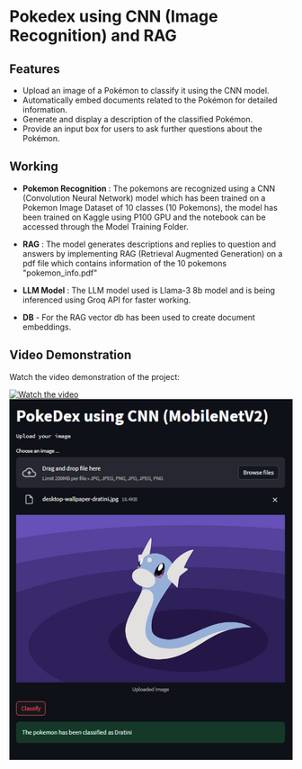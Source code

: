 # Pokedex using CNN (Image Recognition) and RAG

## Features

- Upload an image of a Pokémon to classify it using the CNN model.
- Automatically embed documents related to the Pokémon for detailed information.
- Generate and display a description of the classified Pokémon.
- Provide an input box for users to ask further questions about the Pokémon.

## Working

- **Pokemon Recognition** : The pokemons are recognized using a CNN (Convolution Neural Network) model which has been trained on a Pokemon Image Dataset of 10 classes (10 Pokemons), the model has been trained on Kaggle using P100 GPU and the notebook can be accessed through the Model Training Folder.

- **RAG** : The model generates descriptions and replies to question and answers by implementing RAG (Retrieval Augmented Generation) on a pdf file which contains information of the 10 pokemons "pokemon_info.pdf"

- **LLM Model** : The LLM model used is Llama-3 8b model and is being inferenced using Groq API for faster working.

- **DB** - For the RAG vector db has been used to create document embeddings.

## Video Demonstration

Watch the video demonstration of the project:

[![Watch the video](https://img.youtube.com/vi/dQw4w9WgXcQ/maxresdefault.jpg)](https://youtu.be/ddFb79D8c7g)
![Image](https://github.com/Wriath18/PokeDex_Streamlit_LLM/blob/main/Images/Screenshot%202024-06-17%20135642.png)
